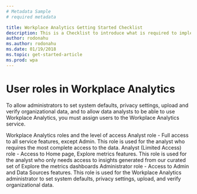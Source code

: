 ```yaml
---
# Metadata Sample
# required metadata

title: Workplace Analytics Getting Started Checklist
description: This is a Checklist to introduce what is required to implement Workplace Analytics for your Organization
author: rodonahu
ms.author: rodonahu
ms.date: 01/19/2018
ms.topic: get-started-article
ms.prod: wpa
---
```

# User roles in Workplace Analytics 

<!-- [[PLACEHOLDER CONTENT]]
TEMPORARILY REMOVING THIS NOTE. 
CHANGE THIS! -->

To allow administrators to set system defaults, privacy settings, upload and verify organizational data, and to allow data analysts to be able to use Workplace Analytics, you must assign users to the Workplace Analytics service.

Workplace Analytics roles and the level of access
Analyst role - Full access to all service features, except Admin. This role is used for the analyst who requires the most complete access to the data.
Analyst (Limited Access) role - Access to Home page, Explore metrics features. This role is used for the analyst who only needs access to insights generated from our curated set of Explore the metrics dashboards
Administrator role - Access to Admin and Data Sources features. This role is used for the Workplace Analytics administrator to set system defaults, privacy settings, upload, and verify organizational data.

